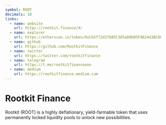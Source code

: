 ```yaml
---
symbol: ROOT
decimals: 18
links:
  - name: website
    url: https://rootkit.finance/#/
  - name: explorer
    url: https://etherscan.io/token/0xCb5f72d37685C3D5aD0bB5F982443BC8FcdF570E
  - name: github
    url: https://github.com/RootkitFinance
  - name: twitter
    url: https://twitter.com/rootkitfinance
  - name: telegram
    url: https://t.me/rootkitfinanceann
  - name: medium
    url: https://rootkitfinance.medium.com
---
```


# Rootkit Finance

Rootkit (ROOT) is a highly deflationary, yield-farmable token that uses permanently locked liquidity pools to unlock new possibilities.
